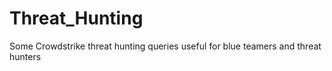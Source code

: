 # Threat_Hunting
Some Crowdstrike threat hunting queries useful for blue teamers and threat hunters

